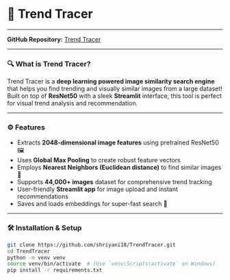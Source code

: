 # 🚀 Trend Tracer

---

**GitHub Repository:** [Trend Tracer](https://github.com/shriyani18/TrendTracer)

---

### 🔍 What is Trend Tracer?

Trend Tracer is a **deep learning powered image similarity search engine** that helps you find trending and visually similar images from a large dataset!  
Built on top of **ResNet50** with a sleek **Streamlit** interface, this tool is perfect for visual trend analysis and recommendation.

---

### ⚙️ Features

- Extracts **2048-dimensional image features** using pretrained ResNet50 🖼️
- Uses **Global Max Pooling** to create robust feature vectors
- Employs **Nearest Neighbors (Euclidean distance)** to find similar images 🔎
- Supports **44,000+ images** dataset for comprehensive trend tracking
- User-friendly **Streamlit app** for image upload and instant recommendations
- Saves and loads embeddings for super-fast search 🚀

---

### 🛠️ Installation & Setup

```bash
git clone https://github.com/shriyani18/TrendTracer.git
cd TrendTracer
python -m venv venv
source venv/bin/activate  # (Use `venv\Scripts\activate` on Windows)
pip install -r requirements.txt

